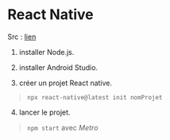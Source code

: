 # React Native

Src : [lien](https://reactnative.dev/docs/environment-setup?guide=native&package-manager=npm)

1. installer Node.js.

2. installer Android Studio.

3. créer un projet React native.
> `npx react-native@latest init nomProjet`

4. lancer le projet.
> `npm start` avec *Metro*